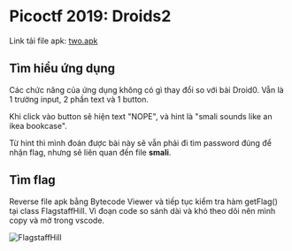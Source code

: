 # Picoctf 2019: Droids2

Link tải file apk: [two.apk](https://github.com/MinhNhatTran/Android-CTF/blob/master/pico2019/two/two.apk)

## Tìm hiểu ứng dụng

Các chức năng của ứng dụng không có gì thay đổi so với bài Droid0. Vẫn là 1 trường input, 2 phần text và 1 button.

Khi click vào button sẽ hiện text "NOPE", và hint là "smali sounds like an ikea bookcase".

Từ hint thì mình đoán được bài này sẽ vẫn phải đi tìm password đúng để nhận flag, nhưng sẽ liên quan đến file **smali**.

## Tìm flag

Reverse file apk bằng Bytecode Viewer và tiếp tục kiểm tra hàm getFlag() tại class FlagstaffHill. Vì đoạn code so sánh dài và khó theo dõi nên mình copy và mở trong vscode.

![FlagstaffHill]()

